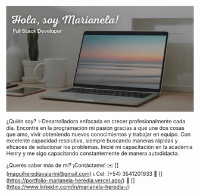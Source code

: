 ![image](image.png)

¿Quién soy? 
✨Desarrolladora enfocada en crecer profesionalmente cada día. Encontré en la programación mi pasión gracias a que une dos cosas que amo, vivir obteniendo nuevos conocimientos y trabajar en equipo.
Con excelente capacidad resolutiva, siempre buscando maneras rápidas y eficaces de solucionar los problemas.
Inicié mi capacitación en la academia Henry y me sigo capacitando constantemente de manera autodidacta.

¿Querés saber más de mi? ¡Contáctame!
✉️ [] (maguiherediavaiarini@gmail.com)
📞 Cel: (+54) 3541201933
👤 [] (https://portfolio-marianela-heredia.vercel.app/)
💬 [] (https://www.linkedin.com/in/marianela-heredia-/)

